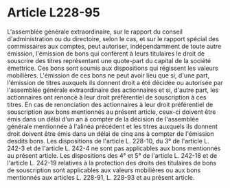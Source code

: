 # Article L228-95

L'assemblée générale extraordinaire, sur le rapport du conseil d'administration ou du directoire, selon le cas, et sur le rapport spécial des commissaires aux comptes, peut autoriser, indépendamment de toute autre émission, l'émission de bons qui confèrent à leurs titulaires le droit de souscrire des titres représentant une quote-part du capital de la société émettrice. Ces bons sont soumis aux dispositions qui régissent les valeurs mobilières.   L'émission de ces bons ne peut avoir lieu que si, d'une part, l'émission de titres auxquels ils donnent droit a été décidée ou autorisée par l'assemblée générale extraordinaire des actionnaires et si, d'autre part, les actionnaires ont renoncé à leur droit préférentiel de souscription à ces titres.   En cas de renonciation des actionnaires à leur droit préférentiel de souscription aux bons mentionnés au présent article, ceux-ci doivent être émis dans un délai d'un an à compter de la décision de l'assemblée générale mentionnée à l'alinéa précédent et les titres auxquels ils donnent droit doivent être émis dans un délai de cinq ans à compter de l'émission desdits bons.   Les dispositions de l'article L. 228-10, du 3° de l'article L. 242-3 et de l'article L. 242-4 ne sont pas applicables aux bons mentionnés au présent article.   Les dispositions des 4° et 5° de l'article L. 242-18 et de l'article L. 242-19 relatives à la protection des droits des titulaires de bons de souscription sont applicables aux valeurs mobilières ou aux bons mentionnés aux articles L. 228-91, L. 228-93 et au présent article.